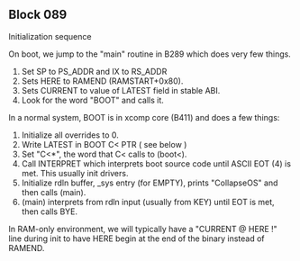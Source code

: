## Block 089
Initialization sequence

On boot, we jump to the "main" routine in B289 which does
very few things.

1. Set SP to PS_ADDR and IX to RS_ADDR
2. Sets HERE to RAMEND (RAMSTART+0x80).
3. Sets CURRENT to value of LATEST field in stable ABI.
4. Look for the word "BOOT" and calls it.

In a normal system, BOOT is in xcomp core (B411) and does a
few things:

1. Initialize all overrides to 0.
2. Write LATEST in BOOT C< PTR ( see below )
3. Set "C<*", the word that C< calls to (boot<).
4. Call INTERPRET which interprets boot source code until
   ASCII EOT (4) is met. This usually init drivers.
5. Initialize rdln buffer, _sys entry (for EMPTY), prints
   "CollapseOS" and then calls (main).
6. (main) interprets from rdln input (usually from KEY) until
   EOT is met, then calls BYE.

In RAM-only environment, we will typically have a
"CURRENT @ HERE !" line during init to have HERE begin at the
end of the binary instead of RAMEND.
